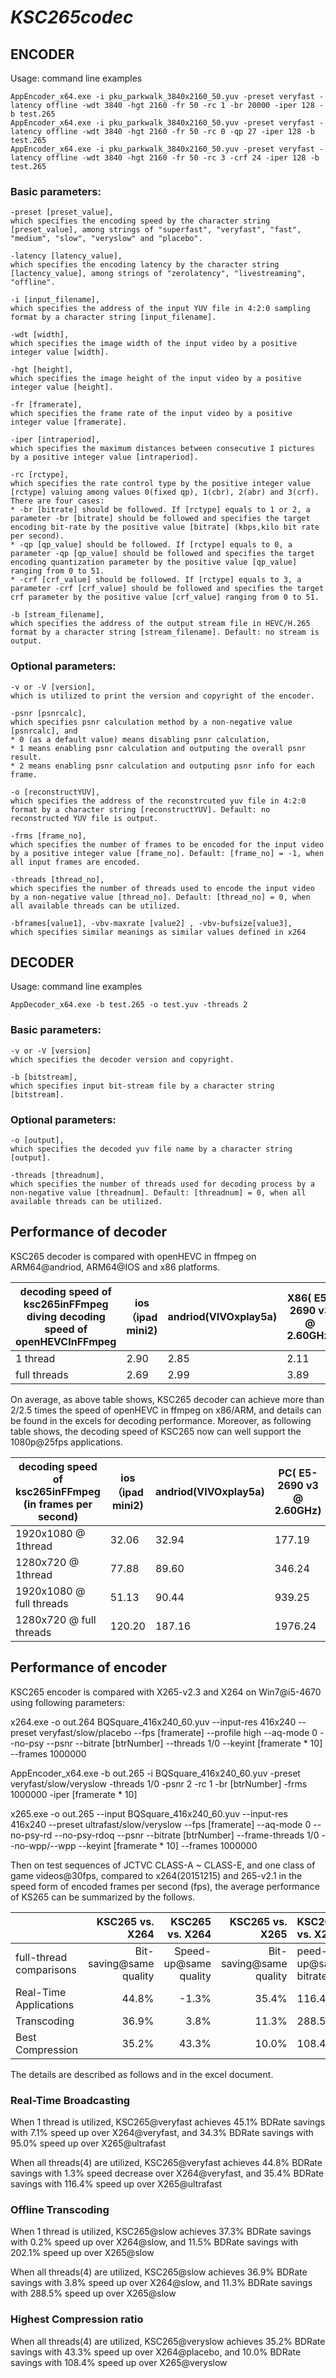 # *KSC265codec*



## ENCODER
Usage: command line examples    
```
AppEncoder_x64.exe -i pku_parkwalk_3840x2160_50.yuv -preset veryfast -latency offline -wdt 3840 -hgt 2160 -fr 50 -rc 1 -br 20000 -iper 128 -b test.265
AppEncoder_x64.exe -i pku_parkwalk_3840x2160_50.yuv -preset veryfast -latency offline -wdt 3840 -hgt 2160 -fr 50 -rc 0 -qp 27 -iper 128 -b test.265
AppEncoder_x64.exe -i pku_parkwalk_3840x2160_50.yuv -preset veryfast -latency offline -wdt 3840 -hgt 2160 -fr 50 -rc 3 -crf 24 -iper 128 -b test.265
```


### Basic parameters:
```
-preset [preset_value], 
which specifies the encoding speed by the character string [preset_value], among strings of "superfast", "veryfast", "fast", "medium", "slow", "veryslow" and "placebo".

-latency [latency_value],
which specifies the encoding latency by the character string [lactency_value], among strings of "zerolatency", "livestreaming", "offline".

-i [input_filename], 
which specifies the address of the input YUV file in 4:2:0 sampling format by a character string [input_filename].

-wdt [width], 
which specifies the image width of the input video by a positive integer value [width]. 

-hgt [height], 
which specifies the image height of the input video by a positive integer value [height].

-fr [framerate], 
which specifies the frame rate of the input video by a positive integer value [framerate].

-iper [intraperiod], 
which specifies the maximum distances between consecutive I pictures by a positive integer value [intraperiod].

-rc [rctype], 
which specifies the rate control type by the positive integer value [rctype] valuing among values 0(fixed qp), 1(cbr), 2(abr) and 3(crf). There are four cases:
* -br [bitrate] should be followed. If [rctype] equals to 1 or 2, a parameter -br [bitrate] should be followed and specifies the target encoding bit-rate by the positive value [bitrate] (kbps,kilo bit rate per second). 
* -qp [qp_value] should be followed. If [rctype] equals to 0, a parameter -qp [qp_value] should be followed and specifies the target encoding quantization parameter by the positive value [qp_value] ranging from 0 to 51. 
* -crf [crf_value] should be followed. If [rctype] equals to 3, a parameter -crf [crf_value] should be followed and specifies the target crf parameter by the positive value [crf_value] ranging from 0 to 51. 

-b [stream_filename], 
which specifies the address of the output stream file in HEVC/H.265 format by a character string [stream_filename]. Default: no stream is output.
```

### Optional parameters:
```
-v or -V [version],
which is utilized to print the version and copyright of the encoder.

-psnr [psnrcalc],
which specifies psnr calculation method by a non-negative value [psnrcalc], and
* 0 (as a default value) means disabling psnr calculation,
* 1 means enabling psnr calculation and outputing the overall psnr result. 
* 2 means enabling psnr calculation and outputing psnr info for each frame.

-o [reconstructYUV], 
which specifies the address of the reconstrcuted yuv file in 4:2:0 format by a character string [reconstructYUV]. Default: no reconstructed YUV file is output.

-frms [frame_no], 
which specifies the number of frames to be encoded for the input video by a positive integer value [frame_no]. Default: [frame_no] = -1, when all input frames are encoded.

-threads [thread_no], 
which specifies the number of threads used to encode the input video by a non-negative value [thread_no]. Default: [thread_no] = 0, when all available threads can be utilized.

-bframes[value1], -vbv-maxrate [value2] , -vbv-bufsize[value3],
which specifies similar meanings as similar values defined in x264
```


## DECODER
Usage: command line examples    
```
AppDecoder_x64.exe -b test.265 -o test.yuv -threads 2
```

### Basic parameters:
```
-v or -V [version]
which specifies the decoder version and copyright.

-b [bitstream],
which specifies input bit-stream file by a character string [bitstream].
```



### Optional parameters:
```
-o [output],
which specifies the decoded yuv file name by a character string [output].

-threads [threadnum],
which specifies the number of threads used for decoding process by a non-negative value [threadnum]. Default: [threadnum] = 0, when all available threads can be utilized.
```



## Performance of decoder

KSC265 decoder is compared with openHEVC in ffmpeg on ARM64@andriod, ARM64@IOS and x86 platforms.

| decoding  speed of ksc265inFFmpeg diving decoding speed of openHEVCInFFmpeg | ios（ipad mini2) | andriod(VIVOxplay5a) | X86( E5-2690 v3  @ 2.60GHz) |
| ---------------------------------------- | --------------- | -------------------- | --------------------------- |
| 1 thread                                 | 2.90            | 2.85                 | 2.11                        |
| full threads                             | 2.69            | 2.99                 | 3.89                        |

On average, as above table shows, KSC265 decoder can achieve more than 2/2.5 times the speed of openHEVC in ffmpeg on x86/ARM, and details can be found in the excels for decoding performance. Moreover, as following table shows, the decoding speed of KSC265 now can well support the 1080p@25fps applications.

| decoding  speed of ksc265inFFmpeg (in frames per second) | ios（ipad mini2) | andriod(VIVOxplay5a) | PC( E5-2690 v3  @ 2.60GHz) |
| ---------------------------------------- | --------------- | -------------------- | -------------------------- |
| 1920x1080 @  1thread                     | 32.06           | 32.94                | 177.19                     |
| 1280x720 @  1thread                      | 77.88           | 89.60                | 346.24                     |
| 1920x1080 @  full threads                | 51.13           | 90.44                | 939.25                     |
| 1280x720 @  full threads                 | 120.20          | 187.16               | 1976.24                    |



## Performance of encoder

KSC265 encoder is compared with X265-v2.3 and X264 on Win7@i5-4670 using following parameters:

x264.exe -o out.264 BQSquare_416x240_60.yuv --input-res 416x240 --preset veryfast/slow/placebo --fps [framerate] --profile high --aq-mode 0 --no-psy --psnr  --bitrate [btrNumber] --threads 1/0 --keyint [framerate * 10] --frames 1000000

AppEncoder_x64.exe -b out.265 -i BQSquare_416x240_60.yuv -preset veryfast/slow/veryslow -threads 1/0 -psnr 2 -rc 1 -br [btrNumber] -frms 1000000 -iper [framerate * 10]

x265.exe -o out.265 --input BQSquare_416x240_60.yuv --input-res 416x240 --preset ultrafast/slow/veryslow --fps [framerate] --aq-mode 0 --no-psy-rd --no-psy-rdoq  --psnr  --bitrate [btrNumber] --frame-threads 1/0 --no-wpp/--wpp --keyint [framerate * 10] --frames 1000000

Then on test sequences of JCTVC CLASS-A ~ CLASS-E, and one class of game videos@30fps, compared to x264(20151215) and 265-v2.1 in the speed form of encoded frames per second (fps), the average performance of KS265 can be summarized by the follows. 

|                         |         KSC265 vs. X264 |       KSC265 vs. X264 |         KSC265 vs. X265 | KSC265 vs. X265      |
| ----------------------- | ----------------------: | --------------------: | ----------------------: | :------------------- |
| full-thread comparisons | Bit-saving@same quality | Speed-up@same quality | Bit-saving@same quality | peed-up@same bitrate |
| Real-Time Applications  |                   44.8% |                 -1.3% |                   35.4% | 116.4%               |
| Transcoding             |                   36.9% |                  3.8% |                   11.3% | 288.5%               |
| Best Compression        |                   35.2% |                 43.3% |                   10.0% | 108.4%               |

The details are described as follows and in the excel document.




### Real-Time Broadcasting

When 1 thread is utilized, KSC265@veryfast achieves 45.1% BDRate savings with 7.1% speed up over X264@veryfast, and 34.3% BDRate savings with 95.0% speed up over X265@ultrafast

When all threads(4) are utilized, KSC265@veryfast achieves 44.8% BDRate savings with 1.3% speed decrease over X264@veryfast, and 35.4% BDRate savings with 116.4% speed up over X265@ultrafast


### Offline Transcoding
When 1 thread is utilized, KSC265@slow achieves 37.3% BDRate savings with 0.2% speed up over X264@slow, and 11.5% BDRate savings with 202.1% speed up over X265@slow

When all threads(4) are utilized, KSC265@slow achieves 36.9% BDRate savings with 3.8% speed up over X264@slow, and 11.3% BDRate savings with 288.5% speed up over X265@slow



### Highest Compression ratio

When all threads(4) are utilized, KSC265@veryslow achieves 35.2% BDRate savings with 43.3% speed up over X264@placebo, and 10.0% BDRate savings with 108.4% speed up over X265@veryslow
